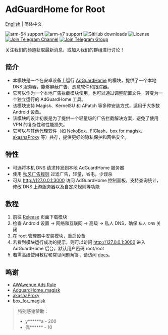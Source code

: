# AdGuardHome for Root

[English](README_en.md) | 简体中文

![arm-64 support](https://img.shields.io/badge/arm--64-support-ef476f?logo=linux&logoColor=white&color=ef476f)
![arm-v7 support](https://img.shields.io/badge/arm--v7-support-ffa500?logo=linux&logoColor=white&color=ffa500)
![GitHub downloads](https://img.shields.io/github/downloads/twoone-3/AdGuardHomeForRoot/total?logo=github&logoColor=white&color=ffd166)
![License](https://img.shields.io/badge/License-MIT-9b5de5?logo=opensourceinitiative&logoColor=white)
[![Join Telegram Channel](https://img.shields.io/badge/Telegram-Join%20Channel-06d6a0?logo=telegram&logoColor=white)](https://t.me/+Q3Ur_HCYdM0xM2I1)
[![Join Telegram Group](https://img.shields.io/badge/Telegram-Join%20Group-118ab2?logo=telegram&logoColor=white)](https://t.me/+Q3Ur_HCYdM0xM2I1)

关注我们的频道获取最新消息，或加入我们的群组进行讨论！  

## 简介

- 本模块是一个在安卓设备上运行 [AdGuardHome](https://github.com/AdguardTeam/AdGuardHome) 的模块，提供了一个本地 DNS 服务器，能够屏蔽广告、恶意软件和跟踪器。
- 它可以作为一个本地广告拦截模块使用，也可以通过调整配置文件，转变为一个独立运行的 AdGuardHome 工具。
- 该模块支持 Magisk、KernelSU 和 APatch 等多种安装方式，适用于大多数 Android 设备。
- 该模块的设计初衷是为了提供一个轻量级的广告拦截解决方案，避免了使用 VPN 的复杂性和性能损失。
- 它可以与其他代理软件（如 [NekoBox](https://github.com/MatsuriDayo/NekoBoxForAndroid)、[FlClash](https://github.com/chen08209/FlClash)、[box for magisk](https://github.com/taamarin/box_for_magisk)、[akashaProxy](https://github.com/akashaProxy/akashaProxy) 等）共存，提供更好的隐私保护和网络安全。

## 特性

- 可选将本机 DNS 请求转发到本地 AdGuardHome 服务器
- 使用 [秋风广告规则](https://github.com/TG-Twilight/AWAvenue-Ads-Rule) 过滤广告，轻量，省电，少误杀
- 可从 <http://127.0.0.1:3000> 访问 AdGuardHome 控制面板，支持查询统计，修改 DNS 上游服务器以及自定义规则等功能

## 教程

1. 前往 [Release](https://github.com/twoone-3/AdGuardHomeForRoot/releases/latest) 页面下载模块
2. 检查 Android 设置 -> 网络和互联网 -> 高级 -> 私人 DNS，确保 `私人 DNS` 关闭
3. 在 root 管理器中安装模块，重启设备
4. 若看到模块运行成功的提示，则可以访问 <http://127.0.0.1:3000> 进入 AdGuardHome 后台，默认用户密码 root/root
5. 若需高级使用教程和常见问题解答，请访问 [docs](/docs/index.md)。

## 鸣谢

- [AWAwenue Ads Rule](https://github.com/TG-Twilight/AWAvenue-Ads-Rule)
- [AdguardHome_magisk](https://github.com/410154425/AdGuardHome_magisk)
- [akashaProxy](https://github.com/ModuleList/akashaProxy)
- [box_for_magisk](https://github.com/taamarin/box_for_magisk)

> 特别感谢赞助：
>
> - y******a - 200
> - 偶****** - 10
